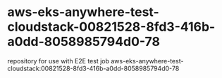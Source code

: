 # aws-eks-anywhere-test-cloudstack-00821528-8fd3-416b-a0dd-8058985794d0-78
repository for use with E2E test job aws-eks-anywhere-test-cloudstack:00821528-8fd3-416b-a0dd-8058985794d0-78
